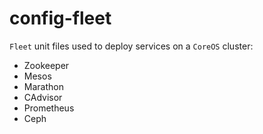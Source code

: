 # config-fleet
`Fleet` unit files used to deploy services on a `CoreOS` cluster:

- Zookeeper
- Mesos
- Marathon
- CAdvisor
- Prometheus
- Ceph
